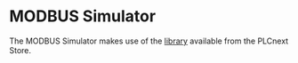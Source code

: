 # MODBUS Simulator
The MODBUS Simulator makes use of the [library](https://www.plcnextstore.com/permalinks/apps/latest/60002172000015) available from the PLCnext Store.

